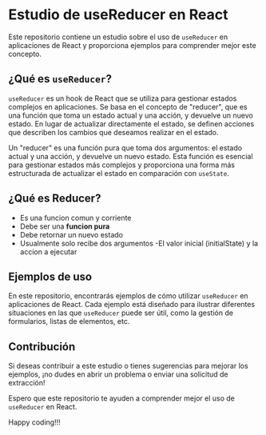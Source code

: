 # Estudio de useReducer en React

Este repositorio contiene un estudio sobre el uso de `useReducer` en aplicaciones de React y proporciona ejemplos para comprender mejor este concepto.

## ¿Qué es `useReducer`?

`useReducer` es un hook de React que se utiliza para gestionar estados complejos en aplicaciones. Se basa en el concepto de "reducer", que es una función que toma un estado actual y una acción, y devuelve un nuevo estado. En lugar de actualizar directamente el estado, se definen acciones que describen los cambios que deseamos realizar en el estado.

Un "reducer" es una función pura que toma dos argumentos: el estado actual y una acción, y devuelve un nuevo estado. Esta función es esencial para gestionar estados más complejos y proporciona una forma más estructurada de actualizar el estado en comparación con `useState`.

## ¿Qué es Reducer?

- Es una funcion comun y corriente
- Debe ser una **funcion pura**
- Debe retornar un nuevo estado
- Usualmente solo recibe dos argumentos
    -El valor inicial (initialState) y la accion a ejecutar

## Ejemplos de uso

En este repositorio, encontrarás ejemplos de cómo utilizar `useReducer` en aplicaciones de React. Cada ejemplo está diseñado para ilustrar diferentes situaciones en las que `useReducer` puede ser útil, como la gestión de formularios, listas de elementos, etc.

## Contribución

Si deseas contribuir a este estudio o tienes sugerencias para mejorar los ejemplos, ¡no dudes en abrir un problema o enviar una solicitud de extracción!

Espero que este repositorio te ayuden a comprender mejor el uso de `useReducer` en React.

Happy coding!!!